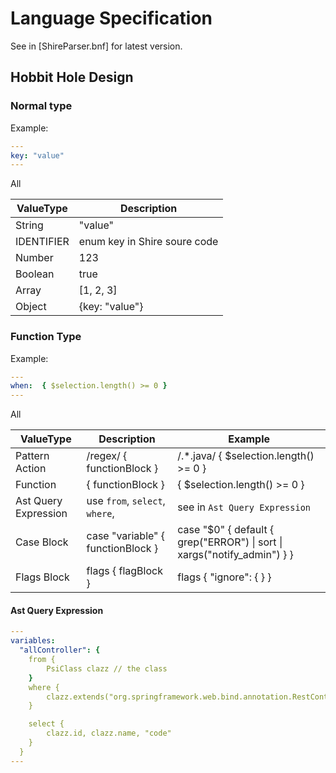 # Language Specification

See in [ShireParser.bnf] for latest version.

## Hobbit Hole Design

### Normal type

Example:

```yaml
---
key: "value"
---
```

All

| ValueType  | Description                  |
|------------|------------------------------|
| String     | "value"                      |
| IDENTIFIER | enum key in Shire soure code |
| Number     | 123                          |
| Boolean    | true                         |
| Array      | [1, 2, 3]                    |
| Object     | {key: "value"}               |

### Function Type

Example:

```yaml
---
when:  { $selection.length() >= 0 }
---
```

All

| ValueType            | Description                       | Example                                                                     |
|----------------------|-----------------------------------|-----------------------------------------------------------------------------|
| Pattern Action       | /regex/ { functionBlock }         | /.*.java/ { $selection.length() >= 0 }                                      |
| Function             | { functionBlock }                 | { $selection.length() >= 0 }                                                |
| Ast Query Expression | use `from`, `select`, `where`,    | see in `Ast Query Expression`                                               |
| Case Block           | case "variable" { functionBlock } | case "$0" { default  { grep("ERROR")   \| sort \| xargs("notify_admin") } } |
| Flags Block          | flags { flagBlock }               | flags { "ignore": { } }                                                     |

#### Ast Query Expression

```yaml
---
variables:
  "allController": {
    from {
        PsiClass clazz // the class
    }
    where {
        clazz.extends("org.springframework.web.bind.annotation.RestController") and clazz.getAnAnnotation() == "org.springframework.web.bind.annotation.RequestMapping"
    }

    select {
        clazz.id, clazz.name, "code"
    }
  }
---
```
